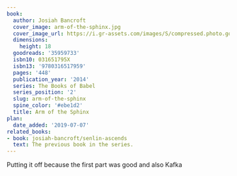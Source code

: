 ```yaml
---
book:
  author: Josiah Bancroft
  cover_image: arm-of-the-sphinx.jpg
  cover_image_url: https://i.gr-assets.com/images/S/compressed.photo.goodreads.com/books/1509574820l/35959733._SX98_.jpg
  dimensions:
    height: 18
  goodreads: '35959733'
  isbn10: 031651795X
  isbn13: '9780316517959'
  pages: '448'
  publication_year: '2014'
  series: The Books of Babel
  series_position: '2'
  slug: arm-of-the-sphinx
  spine_color: '#ebe1d2'
  title: Arm of the Sphinx
plan:
  date_added: '2019-07-07'
related_books:
- book: josiah-bancroft/senlin-ascends
  text: The previous book in the series.
---
```


Putting it off because the first part was good and also Kafka
